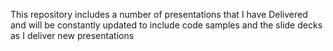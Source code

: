This repository includes a number of presentations that I have Delivered and will be constantly updated to include code samples and the slide decks as I deliver new presentations